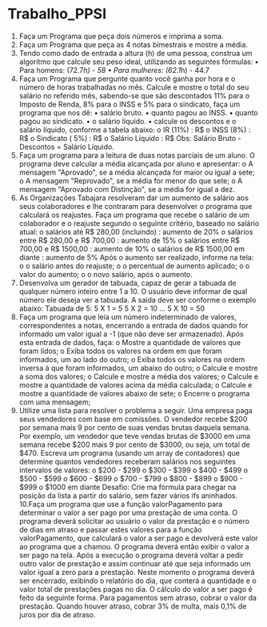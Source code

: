 # Trabalho_PPSI
1. Faça um Programa que peça dois números e imprima a soma.
2. Faça um Programa que peça as 4 notas bimestrais e mostre a média.
3. Tendo como dado de entrada a altura (h) de uma pessoa, construa um 
algoritmo que calcule seu peso ideal, utilizando as seguintes fórmulas:
  • Para homens: (72.7*h) - 58
  • Para mulheres: (62.1*h) - 44.7
4. Faça um Programa que pergunte quanto você ganha por hora e o número de 
horas trabalhadas no mês. Calcule e mostre o total do seu salário no referido 
mês, sabendo-se que são descontados 11% para o Imposto de Renda, 8% 
para o INSS e 5% para o sindicato, faça um programa que nos dê:
  • salário bruto.
  • quanto pagou ao INSS.
  • quanto pagou ao sindicato.
  • o salário líquido.
  • calcule os descontos e o salário líquido, conforme a tabela abaixo:
  o IR (11%) : R$
  o INSS (8%) : R$
  o Sindicato ( 5%) : R$
  o Salário Líquido : R$
  Obs: Salário Bruto - Descontos = Salário Líquido.
5. Faça um programa para a leitura de duas notas parciais de um aluno. O 
programa deve calcular a média alcançada por aluno e apresentar:
o A mensagem "Aprovado", se a média alcançada for maior ou igual a 
sete;
  o A mensagem "Reprovado", se a média for menor do que sete;
  o A mensagem "Aprovado com Distinção", se a média for igual a dez.
6. As Organizações Tabajara resolveram dar um aumento de salário aos seus 
colaboradores e lhe contraram para desenvolver o programa que calculará os 
reajustes.
Faça um programa que recebe o salário de um colaborador e o reajuste 
segundo o seguinte critério, baseado no salário atual:
  o salários até R$ 280,00 (incluindo) : aumento de 20%
  o salários entre R$ 280,00 e R$ 700,00 : aumento de 15%
  o salários entre R$ 700,00 e R$ 1500,00 : aumento de 10%
  o salários de R$ 1500,00 em diante : aumento de 5% Após o aumento ser 
  realizado, informe na tela:
  o o salário antes do reajuste;
  o o percentual de aumento aplicado;
  o o valor do aumento;
  o o novo salário, após o aumento.
7. Desenvolva um gerador de tabuada, capaz de gerar a tabuada de qualquer 
número inteiro entre 1 a 10. O usuário deve informar de qual número ele deseja 
ver a tabuada. A saída deve ser conforme o exemplo abaixo:
  Tabuada de 5:
  5 X 1 = 5
  5 X 2 = 10
  ...
  5 X 10 = 50
8. Faça um programa que leia um número indeterminado de valores, 
correspondentes a notas, encerrando a entrada de dados quando for informado 
um valor igual a -1 (que não deve ser armazenado). Após esta entrada de 
dados, faça:
o Mostre a quantidade de valores que foram lidos;
o Exiba todos os valores na ordem em que foram informados, um ao lado 
do outro;
o Exiba todos os valores na ordem inversa à que foram informados, um 
abaixo do outro;
  o Calcule e mostre a soma dos valores;
  o Calcule e mostre a média dos valores;
  o Calcule e mostre a quantidade de valores acima da média calculada;
  o Calcule e mostre a quantidade de valores abaixo de sete;
  o Encerre o programa com uma mensagem;
  9. Utilize uma lista para resolver o problema a seguir. Uma empresa paga seus 
  vendedores com base em comissões. O vendedor recebe $200 por semana 
  mais 9 por cento de suas vendas brutas daquela semana. Por exemplo, um 
  vendedor que teve vendas brutas de $3000 em uma semana recebe $200 mais 
  9 por cento de $3000, ou seja, um total de $470. Escreva um programa (usando 
  um array de contadores) que determine quantos vendedores receberam 
  salários nos seguintes intervalos de valores:
  o $200 - $299
  o $300 - $399
  o $400 - $499
  o $500 - $599
  o $600 - $699
  o $700 - $799
  o $800 - $899
  o $900 - $999
  o $1000 em diante
  Desafio: Crie ma fórmula para chegar na posição da lista a partir do salário, 
  sem fazer vários ifs aninhados.
10.Faça um programa que use a função valorPagamento para determinar o valor 
a ser pago por uma prestação de uma conta. O programa deverá solicitar ao 
usuário o valor da prestação e o número de dias em atraso e passar estes 
valores para a função valorPagamento, que calculará o valor a ser pago e 
devolverá este valor ao programa que a chamou. O programa deverá então 
exibir o valor a ser pago na tela. Após a execução o programa deverá voltar a 
pedir outro valor de prestação e assim continuar até que seja informado um 
valor igual a zero para a prestação. Neste momento o programa deverá ser 
encerrado, exibindo o relatório do dia, que conterá a quantidade e o valor total 
de prestações pagas no dia. O cálculo do valor a ser pago é feito da seguinte 
forma. Para pagamentos sem atraso, cobrar o valor da prestação. Quando 
houver atraso, cobrar 3% de multa, mais 0,1% de juros por dia de atraso.
